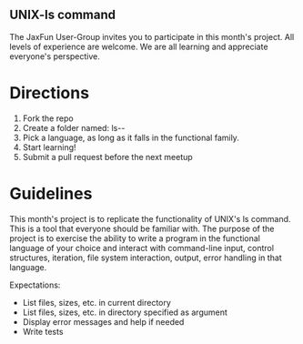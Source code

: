 ## UNIX-ls command

The JaxFun User-Group invites you to participate in this month's project. All levels of experience are welcome. We are all learning and appreciate everyone's perspective.

# Directions

1. Fork the repo
2. Create a folder named: ls-<language used>-<githubuser>
2. Pick a language, as long as it falls in the functional family.
3. Start learning!
4. Submit a pull request before the next meetup

# Guidelines
This month's project is to replicate the functionality of UNIX's ls command. This is a tool that everyone should be familiar with. The purpose of the project is to exercise the ability to write a program in the functional language of your choice and interact with command-line input, control structures, iteration, file system interaction, output, error handling in that language. 

Expectations:
* List files, sizes, etc. in current directory
* List files, sizes, etc. in directory specified as argument
* Display error messages and help if needed
* Write tests 
